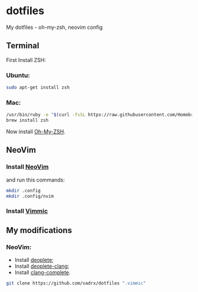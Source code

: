 # dotfiles
My dotfiles - oh-my-zsh, neovim config

Terminal
---
First Install ZSH:
### Ubuntu:
```bash
sudo apt-get install zsh
```
### Mac:
```bash
/usr/bin/ruby -e "$(curl -fsSL https://raw.githubusercontent.com/Homebrew/install/master/install)"
brew install zsh
```
Now install [Oh-My-ZSH](https://github.com/robbyrussell/oh-my-zsh).

NeoVim
---
### Install [NeoVim](https://github.com/neovim/neovim/wiki/Installing-Neovim) 
and run this commands:
 ```bash
mkdir .config
mkdir .config/nvim
```
### Install [Vimmic](https://github.com/CharlesGueunet/vimmic/) 

My modifications
---

### NeoVim:
* Install [deoplete](https://github.com/Shougo/deoplete.nvim);
* Install [deoplete-clang](https://github.com/zchee/deoplete-clang);
* Install [clang-complete](https://github.com/Rip-Rip/clang_complete).
```bash
git clone https://github.com/vadrx/dotfiles ".vimmic"
```
